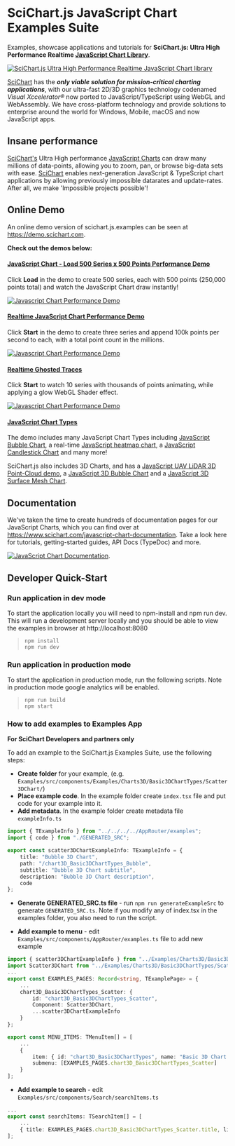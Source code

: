 # SciChart.js JavaScript Chart Examples Suite

Examples, showcase applications and tutorials for **SciChart.js: Ultra High Performance Realtime [JavaScript Chart Library](https://www.scichart.com/javascript-chart-features/)**.

[![SciChart.js Ultra High Performance Realtime JavaScript Chart library](Sandbox/scichart-js-javascript-chart-collage-1485.jpg)](https://www.scichart.com/javascript-chart-features)

[SciChart](https://www.scichart.com) has the _**only viable solution for mission-critical charting applications**_, with our ultra-fast 2D/3D graphics technology codenamed _Visual Xccelerator&reg;_ now ported to JavaScript/TypeScript using WebGL and WebAssembly. We have cross-platform technology and provide solutions to enterprise around the world for Windows, Mobile, macOS and now JavaScript apps.

## Insane performance

[SciChart's](https://www.scichart.com) Ultra High performance [JavaScript Charts](https://www.scichart.com/javascript-chart-features/) can draw many millions of data-points, allowing you to zoom, pan, or browse big-data sets with ease. [SciChart](https://www.scichart.com) enables next-generation JavaScript &amp; TypeScript chart applications by allowing previously impossible datarates and update-rates. After all, we make 'Impossible projects possible'!

## Online Demo

An online demo version of scichart.js.examples can be seen at https://demo.scichart.com. 

**Check out the demos below:**

#### [JavaScript Chart - Load 500 Series x 500 Points Performance Demo](https://demo.scichart.com/javascript-chart-load-500-series-by-500-points)

Click **Load** in the demo to create 500 series, each with 500 points (250,000 points total) and watch the JavaScript Chart draw instantly!

[![Javascript Chart Performance Demo](Sandbox/scichart-js-javascript-chart-performance-demo500.jpg)](https://demo.scichart.com/javascript-chart-load-500-series-by-500-points)

#### [Realtime JavaScript Chart Performance Demo](https://demo.scichart.com/javascript-chart-realtime-performance-demo)

Click **Start** in the demo to create three series and append 100k points per second to each, with a total point count in the millions.

[![Javascript Chart Performance Demo](Sandbox/scichart-js-javascript-chart-performance-demomillions.jpg)](https://demo.scichart.com/javascript-chart-realtime-performance-demo)

#### [Realtime Ghosted Traces](https://demo.scichart.com/javascript-realtime-ghosted-traces-chart)

Click **Start** to watch 10 series with thousands of points animating, while applying a glow WebGL Shader effect.

[![Javascript Chart Performance Demo](Sandbox/scichart-js-javascript-chart-performance-demoghosted.jpg)](https://demo.scichart.com/javascript-realtime-ghosted-traces-chart)

#### [JavaScript Chart Types](https://demo.scichart.com/javascript-bubble-chart)

The demo includes many JavaScript Chart Types including [JavaScript Bubble Chart](https://demo.scichart.com/javascript-bubble-chart), a real-time [JavaScript heatmap chart](https://demo.scichart.com/javascript-heatmap-chart), a [JavaScript Candlestick Chart](https://demo.scichart.com/javascript-candlestick-chart) and many more!

SciChart.js also includes 3D Charts, and has a [JavaScript UAV LiDAR 3D Point-Cloud demo](https://demo.scichart.com/javascript-3d-lidar-visualization), a [JavaScript 3D Bubble Chart](https://demo.scichart.com/javascript-3d-bubble-chart) and a [JavaScript 3D Surface Mesh Chart](https://demo.scichart.com/javascript-3d-surface-mesh-chart).   

## Documentation

We've taken the time to create hundreds of documentation pages for our JavaScript Charts, which you can find over at https://www.scichart.com/javascript-chart-documentation. Take a look here for tutorials, getting-started guides, API Docs (TypeDoc) and more.

[![JavaScript Chart Documentation](Sandbox/scichart-js-javascript-chart-documentation.png)](https://www.scichart.com/javascript-chart-documentation).

## Developer Quick-Start

### Run application in dev mode

To start the application locally you will need to npm-install and npm run dev. This will run a development server locally and you should be able to view the examples in browser at http://localhost:8080 
> `npm install`   
> `npm run dev`

### Run application in production mode

To start the application in production mode, run the following scripts. Note in production mode google analytics will be enabled.

> `npm run build`  
> `npm start`

### How to add examples to Examples App

**For SciChart Developers and partners only**

To add an example to the SciChart.js Examples Suite, use the following steps:

* **Create folder** for your example, (e.g. `Examples/src/components/Examples/Charts3D/Basic3DChartTypes/Scatter3DChart/`)
* **Place example code**. In the example folder create `index.tsx` file and put code for your example into it.
* **Add metadata**. In the example folder create metadata file `exampleInfo.ts` 
```ts
import { TExampleInfo } from "../../../../AppRouter/examples";
import { code } from "./GENERATED_SRC";

export const scatter3DChartExampleInfo: TExampleInfo = {
    title: "Bubble 3D Chart",
    path: "/chart3D_Basic3DChartTypes_Bubble",
    subtitle: "Bubble 3D Chart subtitle",
    description: "Bubble 3D Chart description",
    code
};
```
* **Generate GENERATED_SRC.ts file** - run `npm run generateExampleSrc` to generate `GENERATED_SRC.ts`. Note if you modify any of index.tsx in the examples folder, you also need to run the script.

* **Add example to menu** - edit `Examples/src/components/AppRouter/examples.ts` file to add new example
```ts
import { scatter3DChartExampleInfo } from "../Examples/Charts3D/Basic3DChartTypes/Scatter3DChart/exampleInfo";
import Scatter3DChart from "../Examples/Charts3D/Basic3DChartTypes/Scatter3DChart";
...
export const EXAMPLES_PAGES: Record<string, TExamplePage> = {
    ...
    chart3D_Basic3DChartTypes_Scatter: {
        id: "chart3D_Basic3DChartTypes_Scatter",
        Component: Scatter3DChart,
        ...scatter3DChartExampleInfo
    }
};

export const MENU_ITEMS: TMenuItem[] = [
    ...
    {
        item: { id: "chart3D_Basic3DChartTypes", name: "Basic 3D Chart Types" },
        submenu: [EXAMPLES_PAGES.chart3D_Basic3DChartTypes_Scatter]
    }
];
```
* **Add example to search** - edit `Examples/src/components/Search/searchItems.ts`
```ts
...
export const searchItems: TSearchItem[] = [
    ...
    { title: EXAMPLES_PAGES.chart3D_Basic3DChartTypes_Scatter.title, link: EXAMPLES_PAGES.chart3D_Basic3DChartTypes_Scatter.path }
];

```
